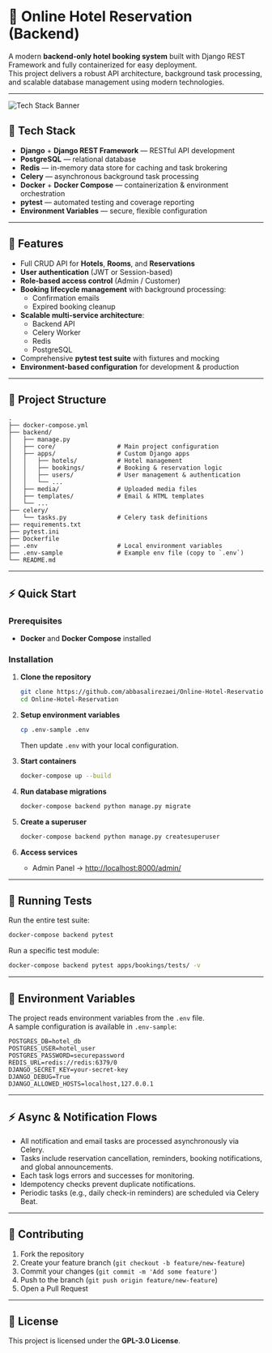 
# 🏨 Online Hotel Reservation (Backend)

A modern **backend-only hotel booking system** built with Django REST Framework and fully containerized for easy deployment.  
This project delivers a robust API architecture, background task processing, and scalable database management using modern technologies.

---
![Tech Stack Banner](assets/tech-stack-banner.png)

## 🚀 Tech Stack

- **Django** + **Django REST Framework** — RESTful API development  
- **PostgreSQL** — relational database  
- **Redis** — in-memory data store for caching and task brokering  
- **Celery** — asynchronous background task processing  
- **Docker** + **Docker Compose** — containerization & environment orchestration  
- **pytest** — automated testing and coverage reporting  
- **Environment Variables** — secure, flexible configuration

---

## 📌 Features

- Full CRUD API for **Hotels**, **Rooms**, and **Reservations**  
- **User authentication** (JWT or Session-based)  
- **Role-based access control** (Admin / Customer)  
- **Booking lifecycle management** with background processing:
  - Confirmation emails  
  - Expired booking cleanup  
- **Scalable multi-service architecture**:
  - Backend API  
  - Celery Worker  
  - Redis  
  - PostgreSQL  
- Comprehensive **pytest test suite** with fixtures and mocking  
- **Environment-based configuration** for development & production

---

## 📂 Project Structure

```
.
├── docker-compose.yml
├── backend/
│   ├── manage.py
│   ├── core/                 # Main project configuration
│   ├── apps/                 # Custom Django apps
│   │   ├── hotels/           # Hotel management
│   │   ├── bookings/         # Booking & reservation logic
│   │   ├── users/            # User management & authentication
│   │   └── ...
│   ├── media/                # Uploaded media files
│   ├── templates/            # Email & HTML templates
│   └── ...
├── celery/
│   └── tasks.py              # Celery task definitions
├── requirements.txt
├── pytest.ini
├── Dockerfile
├── .env                      # Local environment variables
├── .env-sample               # Example env file (copy to `.env`)
└── README.md
```

---

## ⚡ Quick Start

### Prerequisites

- **Docker** and **Docker Compose** installed

### Installation

1. **Clone the repository**
   ```bash
   git clone https://github.com/abbasalirezaei/Online-Hotel-Reservation.git
   cd Online-Hotel-Reservation
   ```

2. **Setup environment variables**
   ```bash
   cp .env-sample .env
   ```
   Then update `.env` with your local configuration.

3. **Start containers**
   ```bash
   docker-compose up --build
   ```

4. **Run database migrations**
   ```bash
   docker-compose backend python manage.py migrate
   ```

5. **Create a superuser**  
   ```bash
   docker-compose backend python manage.py createsuperuser
   ```

6. **Access services**
   - Admin Panel → [http://localhost:8000/admin/](http://localhost:8000/admin/)
---

## 🧪 Running Tests

Run the entire test suite:
```bash
docker-compose backend pytest
```

Run a specific test module:
```bash
docker-compose backend pytest apps/bookings/tests/ -v
```

---

## 🔧 Environment Variables

The project reads environment variables from the `.env` file.  
A sample configuration is available in `.env-sample`:

```
POSTGRES_DB=hotel_db
POSTGRES_USER=hotel_user
POSTGRES_PASSWORD=securepassword
REDIS_URL=redis://redis:6379/0
DJANGO_SECRET_KEY=your-secret-key
DJANGO_DEBUG=True
DJANGO_ALLOWED_HOSTS=localhost,127.0.0.1
```

---

## ⚡️ Async & Notification Flows

- All notification and email tasks are processed asynchronously via Celery.
- Tasks include reservation cancellation, reminders, booking notifications, and global announcements.
- Each task logs errors and successes for monitoring.
- Idempotency checks prevent duplicate notifications.
- Periodic tasks (e.g., daily check-in reminders) are scheduled via Celery Beat.

---

## 🤝 Contributing

1. Fork the repository  
2. Create your feature branch (`git checkout -b feature/new-feature`)  
3. Commit your changes (`git commit -m 'Add some feature'`)  
4. Push to the branch (`git push origin feature/new-feature`)  
5. Open a Pull Request

---

## 📜 License

This project is licensed under the **GPL-3.0 License**.
```
